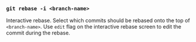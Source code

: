 ### `git rebase -i <branch-name>`
Interactive rebase. Select which commits should be rebased onto the top of
`<branch-name>`. Use `edit` flag on the interactive rebase screen to edit the
commit during the rebase.